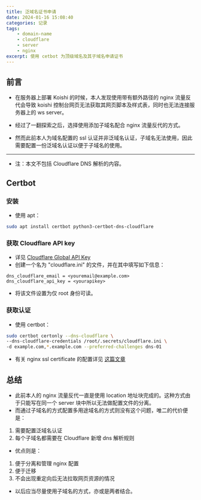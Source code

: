```yaml
---
title: 泛域名证书申请
date: 2024-01-16 15:08:40
categories: 记录
tags:
    - domain-name
    - cloudflare
    - server
    - nginx
excerpt: 使用 cetbot 为顶级域名及其子域名申请证书
---
```


## 前言

-   在服务器上部署 Koishi 的时候，本人发现使用带有额外路径的 nginx 流量反代会导致 koishi 控制台网页无法获取其网页脚本及样式表，同时也无法连接服务器上的 ws server。
-   经过了一翻探索之后，选择使用添加子域名配合 nginx 流量反代的方式。

-   然而此前本人为域名配置的 ssl 认证并非泛域名认证，子域名无法使用，因此需要配置一份泛域名认证以便于子域名的使用。

---

-   注：本文不包括 Cloudflare DNS 解析的内容。

## Certbot

### 安装

-   使用 apt：

```bash
sudo apt install certbot python3-certbot-dns-cloudflare
```

### 获取 Cloudflare API key

-   详见 [Cloudflare Global API Key](https://developers.cloudflare.com/fundamentals/api/get-started/)
-   创建一个名为 "cloudflare.ini" 的文件，并在其中填写如下信息：

```
dns_cloudflare_email = <youremail@example.com>
dns_cloudflare_api_key = <yourapikey>
```

-   将该文件设置为仅 root 身份可读。

### 获取认证

-   使用 certbot：

```bash
sudo certbot certonly --dns-cloudflare \
--dns-cloudflare-credentials /root/.secrets/cloudflare.ini \
-d example.com,*.example.com --preferred-challenges dns-01
```

-   有关 nginx ssl certificate 的配置详见 [这篇文章](https://bloglast.top/2023/11/25/ssl-certificate/)

## 总结

-   此前本人的 nginx 流量反代一直是使用 location 地址块完成的。这种方式由于只能写在同一个 server 块中所以无法做配置文件的分离。
-   而通过子域名的方式配置多用途域名的方式则没有这个问题，唯二的代价便是：

1. 需要配置泛域名认证
2. 每个子域名都需要在 Cloudflare 新增 dns 解析规则

-   优点则是：

1. 便于分离和管理 nginx 配置
2. 便于迁移
3. 不会出现重定向后无法拉取网页资源的情况

-   以后应当尽量使用子域名的方式，亦或是两者结合。
